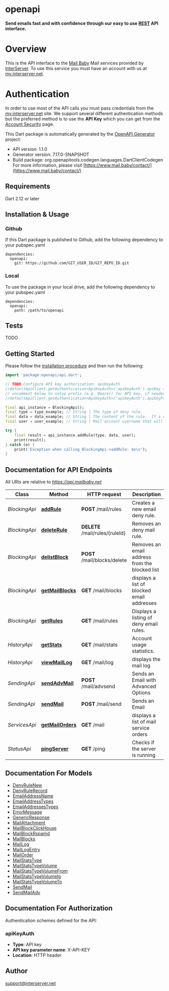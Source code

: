 # openapi
**Send emails fast and with confidence through our easy to use [REST](https://en.wikipedia.org/wiki/Representational_state_transfer) API interface.**
# Overview
This is the API interface to the [Mail Baby](https//mail.baby/) Mail services provided by [InterServer](https://www.interserver.net). To use this service you must have an account with us at [my.interserver.net](https://my.interserver.net).
# Authentication
In order to use most of the API calls you must pass credentials from the [my.interserver.net](https://my.interserver.net/) site.
We support several different authentication methods but the preferred method is to use the **API Key** which you can get from the [Account Security](https://my.interserver.net/account_security) page.


This Dart package is automatically generated by the [OpenAPI Generator](https://openapi-generator.tech) project:

- API version: 1.1.0
- Generator version: 7.17.0-SNAPSHOT
- Build package: org.openapitools.codegen.languages.DartClientCodegen
For more information, please visit [https://www.mail.baby/contact/](https://www.mail.baby/contact/)

## Requirements

Dart 2.12 or later

## Installation & Usage

### Github
If this Dart package is published to Github, add the following dependency to your pubspec.yaml
```
dependencies:
  openapi:
    git: https://github.com/GIT_USER_ID/GIT_REPO_ID.git
```

### Local
To use the package in your local drive, add the following dependency to your pubspec.yaml
```
dependencies:
  openapi:
    path: /path/to/openapi
```

## Tests

TODO

## Getting Started

Please follow the [installation procedure](#installation--usage) and then run the following:

```dart
import 'package:openapi/api.dart';

// TODO Configure API key authorization: apiKeyAuth
//defaultApiClient.getAuthentication<ApiKeyAuth>('apiKeyAuth').apiKey = 'YOUR_API_KEY';
// uncomment below to setup prefix (e.g. Bearer) for API key, if needed
//defaultApiClient.getAuthentication<ApiKeyAuth>('apiKeyAuth').apiKeyPrefix = 'Bearer';

final api_instance = BlockingApi();
final type = type_example; // String | The type of deny rule.
final data = data_example; // String | The content of the rule.  If a domain type rule then an example would be google.com. For a begins with type an example would be msgid-.  For the email typer an example would be user@server.com.
final user = user_example; // String | Mail account username that will be tied to this rule.  If not specified the first active mail order will be used.

try {
    final result = api_instance.addRule(type, data, user);
    print(result);
} catch (e) {
    print('Exception when calling BlockingApi->addRule: $e\n');
}

```

## Documentation for API Endpoints

All URIs are relative to *https://api.mailbaby.net*

Class | Method | HTTP request | Description
------------ | ------------- | ------------- | -------------
*BlockingApi* | [**addRule**](doc//BlockingApi.md#addrule) | **POST** /mail/rules | Creates a new email deny rule.
*BlockingApi* | [**deleteRule**](doc//BlockingApi.md#deleterule) | **DELETE** /mail/rules/{ruleId} | Removes an deny mail rule.
*BlockingApi* | [**delistBlock**](doc//BlockingApi.md#delistblock) | **POST** /mail/blocks/delete | Removes an email address from the blocked list
*BlockingApi* | [**getMailBlocks**](doc//BlockingApi.md#getmailblocks) | **GET** /mail/blocks | displays a list of blocked email addresses
*BlockingApi* | [**getRules**](doc//BlockingApi.md#getrules) | **GET** /mail/rules | Displays a listing of deny email rules.
*HistoryApi* | [**getStats**](doc//HistoryApi.md#getstats) | **GET** /mail/stats | Account usage statistics.
*HistoryApi* | [**viewMailLog**](doc//HistoryApi.md#viewmaillog) | **GET** /mail/log | displays the mail log
*SendingApi* | [**sendAdvMail**](doc//SendingApi.md#sendadvmail) | **POST** /mail/advsend | Sends an Email with Advanced Options
*SendingApi* | [**sendMail**](doc//SendingApi.md#sendmail) | **POST** /mail/send | Sends an Email
*ServicesApi* | [**getMailOrders**](doc//ServicesApi.md#getmailorders) | **GET** /mail | displays a list of mail service orders
*StatusApi* | [**pingServer**](doc//StatusApi.md#pingserver) | **GET** /ping | Checks if the server is running


## Documentation For Models

 - [DenyRuleNew](doc//DenyRuleNew.md)
 - [DenyRuleRecord](doc//DenyRuleRecord.md)
 - [EmailAddressName](doc//EmailAddressName.md)
 - [EmailAddressTypes](doc//EmailAddressTypes.md)
 - [EmailAddressesTypes](doc//EmailAddressesTypes.md)
 - [ErrorMessage](doc//ErrorMessage.md)
 - [GenericResponse](doc//GenericResponse.md)
 - [MailAttachment](doc//MailAttachment.md)
 - [MailBlockClickHouse](doc//MailBlockClickHouse.md)
 - [MailBlockRspamd](doc//MailBlockRspamd.md)
 - [MailBlocks](doc//MailBlocks.md)
 - [MailLog](doc//MailLog.md)
 - [MailLogEntry](doc//MailLogEntry.md)
 - [MailOrder](doc//MailOrder.md)
 - [MailStatsType](doc//MailStatsType.md)
 - [MailStatsTypeVolume](doc//MailStatsTypeVolume.md)
 - [MailStatsTypeVolumeFrom](doc//MailStatsTypeVolumeFrom.md)
 - [MailStatsTypeVolumeIp](doc//MailStatsTypeVolumeIp.md)
 - [MailStatsTypeVolumeTo](doc//MailStatsTypeVolumeTo.md)
 - [SendMail](doc//SendMail.md)
 - [SendMailAdv](doc//SendMailAdv.md)


## Documentation For Authorization


Authentication schemes defined for the API:
### apiKeyAuth

- **Type**: API key
- **API key parameter name**: X-API-KEY
- **Location**: HTTP header


## Author

support@interserver.net

